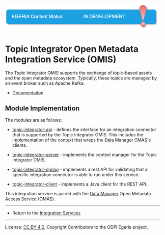 <!-- SPDX-License-Identifier: CC-BY-4.0 -->
<!-- Copyright Contributors to the ODPi Egeria project 2020. -->

![InDev](../../../images/egeria-content-status-in-development.png#pagewidth)

# Topic Integrator Open Metadata Integration Service (OMIS)

The Topic Integrator OMIS supports the exchange of topic-based assets and the open metadata ecosystem.
Typically, these topics are managed by an event broker such as Apache Kafka.

* [Documentation](https://egeria-project.org/services/omis/topic-integrator/overview)

## Module Implementation

The modules are as follows:

* [topic-integrator-api](topic-integrator-api) - defines the interface for an integration
connector that is supported by the Topic Integrator OMIS.  This includes the implementation
of the context that wraps the Data Manager OMAS's clients.

* [topic-integrator-server](topic-integrator-server) - implements the context manager for
the Topic Integrator OMIS.

* [topic-integrator-spring](topic-integrator-spring) - implements a rest API for validating that a specific
integration connector is able to run under this service.

* [topic-integrator-client](topic-integrator-client) - implements a Java client for the REST API.


This integration service is paired with the [Data Manager](../../access-services/data-manager)
Open Metadata Access Service (OMAS).

----

* Return to the [Integration Services](..)

----
License: [CC BY 4.0](https://creativecommons.org/licenses/by/4.0/),
Copyright Contributors to the ODPi Egeria project.